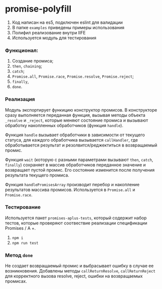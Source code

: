 # promise-polyfill

1. Код написан на es5, подключен eslint для валидации
1. В папке `examples` приведены примеры использования
1. Полифил реализование внутри IIFE
1. Используется модуль для тестирования

### Функционал:
1. Создание промиса;
1. `then`, `chaining`;
1. `catch`;
1. `Promise.all`, `Promise.race`, `Promise.resolve`, `Promise.reject`;
1. `finally`,
1. `done`.

### Реализация
Модуль экспортирует функицию конструктор промисов.
В конструкторе сразу выполняется переданная функция, вызывая методы объекта `_resolve` и `_reject`, которые меняют состояние 
промиса и вызывают обработку накопленных обработчиков (функция `handle`).

Функция `handle` вызывает обработчики в зависимости от текущего статуса, для каждого обработчика вызывается `callHandler`, 
где обработывается результат и резолвится/реджектиться в возвращаемый промис.

Функция `wait` (которую с разными параметрами вызывают `then`, `catch`, `finally`) сохраняет в массив обработчиков переданное 
значение и возвращает пустой промис. Его состояние изменится после получения результата текущего промиса.

Функция `handlePromisesArray` производит перебор и накопление результатов массива промисов.
Используется в `Promise.all` и `Promise.race`.

### Тестирование
Используется пакет `promises-aplus-tests`, который содержит набор тестов, которые проверяют соотвествие реализации 
спецификации Promises / A +.

1. `npm i`
1. `npm run test`

### Метод `done`
Не создает возвращаемый промис и выбрасывает ошибку в случае ее возникновения.
Добавлены методы `callReturnResolve`, `callReturnReject` для корректного вызова resolve, reject, ошибки на возвращаемых промисах.